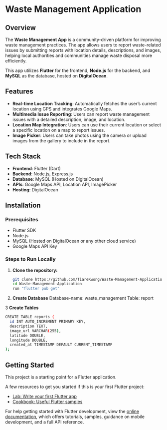 # Waste Management Application

## Overview
The **Waste Management App** is a community-driven platform for improving waste management practices. The app allows users to report waste-related issues by submitting reports with location details, descriptions, and images, helping local authorities and communities manage waste disposal more efficiently.

This app utilizes **Flutter** for the frontend, **Node.js** for the backend, and **MySQL** as the database, hosted on **DigitalOcean**.

## Features
- **Real-time Location Tracking**: Automatically fetches the user’s current location using GPS and integrates Google Maps.
- **Multimedia Issue Reporting**: Users can report waste management issues with a detailed description, image, and location.
- **Location Map Integration**: Users can use their current location or select a specific location on a map to report issues.
- **Image Picker**: Users can take photos using the camera or upload images from the gallery to include in the report.

## Tech Stack
- **Frontend**: Flutter (Dart)
- **Backend**: Node.js, Express.js
- **Database**: MySQL (Hosted on DigitalOcean)
- **APIs**: Google Maps API, Location API, ImagePicker
- **Hosting**: DigitalOcean

## Installation

### Prerequisites
- Flutter SDK
- Node.js
- MySQL (Hosted on DigitalOcean or any other cloud service)
- Google Maps API Key

### Steps to Run Locally

1. **Clone the repository:**
   ```bash
   git clone https://github.com/TiareKwong/Waste-Management-Application.git
   cd Waste-Management-Application
   run "flutter pub get"

2. **Create Database**
   Database-name: waste_management
   Table: report

3 **Create Tables**
```bash
CREATE TABLE reports (
  id INT AUTO_INCREMENT PRIMARY KEY,
  description TEXT,
  image_url VARCHAR(255),
  latitude DOUBLE,
  longitude DOUBLE,
  created_at TIMESTAMP DEFAULT CURRENT_TIMESTAMP
);
```


## Getting Started

This project is a starting point for a Flutter application.

A few resources to get you started if this is your first Flutter project:

- [Lab: Write your first Flutter app](https://docs.flutter.dev/get-started/codelab)
- [Cookbook: Useful Flutter samples](https://docs.flutter.dev/cookbook)

For help getting started with Flutter development, view the
[online documentation](https://docs.flutter.dev/), which offers tutorials,
samples, guidance on mobile development, and a full API reference.
